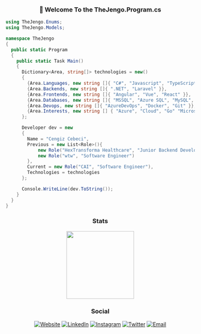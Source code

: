 <!--
**TheJengo/TheJengo** is a ✨ _special_ ✨ repository because its `README.md` (this file) appears on your GitHub profile.
-->

<p align="center">
  <h3 align="center">👋 Welcome To the TheJengo.Program.cs</h3>
</p>

```csharp
using TheJengo.Enums;
using TheJengo.Models;

namespace TheJengo
{
  public static Program
  {
    public static Task Main()
    {
      Dictionary<Area, string[]> technologies = new()
      {
        {Area.Languages, new string []{ "C#", "Javascript", "TypeScript" "Java", "C", "PHP" }},
        {Area.Backends, new string []{ ".NET", "Laravel" }},
        {Area.Frontends, new string []{ "Angular", "Vue", "React" }},
        {Area.Databases, new string []{ "MSSQL", "Azure SQL", "MySQL", "NoSQL" }},
        {Area.Devops, new string []{ "AzureDevOps", "Docker", "Git" }},
        {Area.Interests, new string [] { "Azure", "Cloud", "Go" "Microservices", "CQRS", "Event Driven Development", "TDD", "BDD" }}
      };

      Developer dev = new 
      {
        Name = "Cengiz Cebeci",
        Previous = new List<Role>(){
            new Role("HexTransforma Healthcare", "Junior Backend Developer"),
            new Role("wtw", "Software Engineer")
        },
        Current = new Role("CAI", "Software Engineer"), 
        Technologies = technologies
      };

      Console.WriteLine(dev.ToString());
    }
  }
}
```

<h3 align="center">Stats</h3>
<p align="center" width="100%">  
  <a href="https://github.com/thejengo">
    <img height="180em" src="https://github-readme-stats.vercel.app/api?username=thejengo&show_icons=true&title_color=fff&icon_color=79ff97&text_color=9f9f9f&bg_color=151515" 
         />
  </a>
</p>
<h3 align="center">Social</h3>
<p align="center">
  <a href="https://www.cengizcebeci.com/"><img alt="Website" src="https://img.shields.io/badge/Website-www.cengizcebeci.com-informational?style=flat-square&logo=google-chrome&logoColor=white"></a> 
  <a href="https://www.linkedin.com/in/cengiz-cebeci/"><img alt="LinkedIn" src="https://img.shields.io/badge/LinkedIn-Cengiz Cebeci-informational?style=flat-square&logo=linkedin&logoColor=white"></a> 
  <a href="https://www.instagram.com/thejengo/"><img alt="Instagram" src="https://img.shields.io/badge/Instagram-thejengo-informational?style=flat-square&logo=instagram&logoColor=white"></a> 
  <a href="https://www.twitter.com/thejengo/"><img alt="Twitter" src="https://img.shields.io/badge/Twitter-thejengo-informational?style=flat-square&logo=twitter&logoColor=white"></a> 
  <a href="mailto:swe.cengizcebeci@gmail.com"><img alt="Email" src="https://img.shields.io/badge/Email-swe.cengizcebeci@gmail.com-informational?style=flat-square&logo=gmail&logoColor=white"></a> 
</p>
